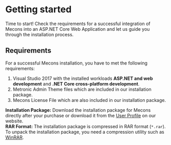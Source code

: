 # Getting started

Time to start! Check the requirements for a successful integration of Mecons into an ASP.NET Core Web Application and let us guide you through the installation process.

## Requirements

For a successful Mecons installation, you have to met the following requirements:

1. Visual Studio 2017 with the installed workloads **ASP.NET and web development** and **.NET Core cross-platform development**.
2. Metronic Admin Theme files which are included in our installation package.
3. Mecons License File which are also included in our installation package.

<div class="alert alert-info" role="alert">
    <strong>Installation Package:</strong>
    Download the installation package for Mecons directly after your purchase or download it from the <a href="https://www.brecons.net/Profile" class="alert-link">User Profile</a> on our website.
</div>

<div class="alert alert-warning" role="alert">
    <strong>RAR Format:</strong>
    The installation package is compressed in RAR format (<code>*.rar</code>). To unpack the installation package, you need a compression utility such as <a href="https://www.winrar.de/download.php" target="_blank">WinRAR</a>.
</div>
